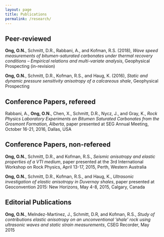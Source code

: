 ```yaml
---
layout: page
title: Publications
permalink: /research/
---
```



## Peer-reviewed 
**Ong, O.N.**, Schmitt, D.R., Rabbani, A., and Kofman, R.S. (2018), *Wave speed measurements of bitumen-saturated carbonates under thermal recovery conditions – Empirical relations and multi-variate analysis*, Geophysical Prospecting (in-revision) 

**Ong, O.N.**, Schmitt, D.R., Kofman, R.S., and Haug, K. (2016), *Static and dynamic pressure sensitivity anisotropy of a calcareous shale*, Geophysical Prospecting 

## Conference Papers, refereed
Rabbani, A., **Ong, O.N.**, Chen, X., Schmitt, D.R., Nycz, J., and Gray, K., *Rock Physics Laboratory Experiments on Bitumen Saturated Carbonates from the Grosmont Formation, Alberta*, paper presented at SEG Annual Meeting, October 16-21, 2016, Dallas, USA

## Conference Papers, non-refereed
**Ong, O.N.**, Schmitt, D.R., and Kofman, R.S., *Seismic anisotropy and elastic properties of a VTI medium*, paper presented at the 3rd International Workshop on Rock Physics, April 13-17, 2015, Perth, Western Australia

**Ong, O.N.**, Schmitt, D.R., Kofman, R.S., and Haug, K., *Ultrasonic investigation of elastic anisotropy in Duvernay shales*, paper presented at Geoconvention 2015: New Horizons, May 4-8, 2015, Calgary, Canada

## Editorial Publications
**Ong, O.N.**, Melndez-Martinez, J., Schmitt, D.R, and Kofman, R.S., *Study of contributions elastic anisotropy on an unconventional ’shale’ rock using ultrasonic waves and static strain measurements*, CSEG Recorder, May 2015